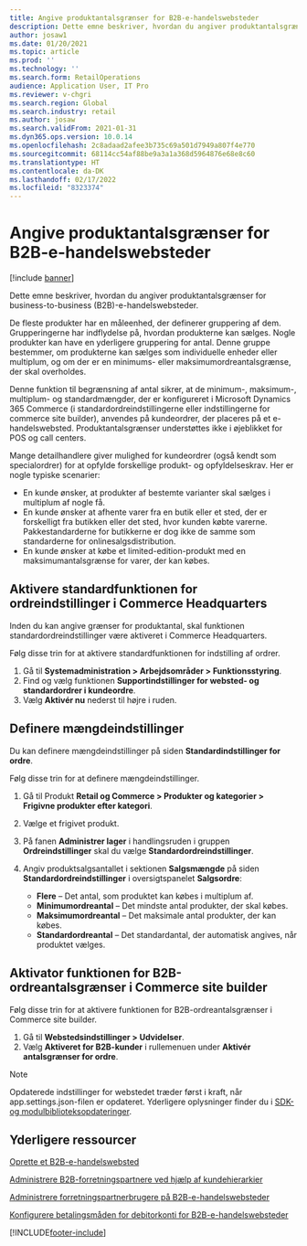 ```yaml
---
title: Angive produktantalsgrænser for B2B-e-handelswebsteder
description: Dette emne beskriver, hvordan du angiver produktantalsgrænser for business-to-business (B2B)-e-handelswebsteder.
author: josaw1
ms.date: 01/20/2021
ms.topic: article
ms.prod: ''
ms.technology: ''
ms.search.form: RetailOperations
audience: Application User, IT Pro
ms.reviewer: v-chgri
ms.search.region: Global
ms.search.industry: retail
ms.author: josaw
ms.search.validFrom: 2021-01-31
ms.dyn365.ops.version: 10.0.14
ms.openlocfilehash: 2c8adaad2afee3b735c69a501d7949a807f4e770
ms.sourcegitcommit: 68114cc54af88be9a3a1a368d5964876e68e8c60
ms.translationtype: HT
ms.contentlocale: da-DK
ms.lasthandoff: 02/17/2022
ms.locfileid: "8323374"
---
```

# <a name="set-product-quantity-limits-for-b2b-e-commerce-sites"></a>Angive produktantalsgrænser for B2B-e-handelswebsteder

[!include [banner](../../includes/banner.md)]

Dette emne beskriver, hvordan du angiver produktantalsgrænser for business-to-business (B2B)-e-handelswebsteder.

De fleste produkter har en måleenhed, der definerer gruppering af dem. Grupperingerne har indflydelse på, hvordan produkterne kan sælges. Nogle produkter kan have en yderligere gruppering for antal. Denne gruppe bestemmer, om produkterne kan sælges som individuelle enheder eller multiplum, og om der er en minimums- eller maksimumordreantalsgrænse, der skal overholdes.

Denne funktion til begrænsning af antal sikrer, at de minimum-, maksimum-, multiplum- og standardmængder, der er konfigureret i Microsoft Dynamics 365 Commerce (i standardordreindstillingerne eller indstillingerne for commerce site builder), anvendes på kundeordrer, der placeres på et e-handelswebsted. Produktantalsgrænser understøttes ikke i øjeblikket for POS og call centers.

Mange detailhandlere giver mulighed for kundeordrer (også kendt som specialordrer) for at opfylde forskellige produkt- og opfyldelseskrav. Her er nogle typiske scenarier:

- En kunde ønsker, at produkter af bestemte varianter skal sælges i multiplum af nogle få.
- En kunde ønsker at afhente varer fra en butik eller et sted, der er forskelligt fra butikken eller det sted, hvor kunden købte varerne. Pakkestandarderne for butikkerne er dog ikke de samme som standarderne for onlinesalgsdistribution.
- En kunde ønsker at købe et limited-edition-produkt med en maksimumantalsgrænse for varer, der kan købes.

## <a name="turn-on-the-default-order-settings-feature-in-commerce-headquarters"></a>Aktivere standardfunktionen for ordreindstillinger i Commerce Headquarters

Inden du kan angive grænser for produktantal, skal funktionen standardordreindstillinger være aktiveret i Commerce Headquarters.

Følg disse trin for at aktivere standardfunktionen for indstilling af ordrer.

1. Gå til **Systemadministration \> Arbejdsområder \> Funktionsstyring**.
1. Find og vælg funktionen **Supportindstillinger for websted- og standardordrer i kundeordre**.
1. Vælg **Aktivér nu** nederst til højre i ruden. 

## <a name="define-quantity-settings"></a>Definere mængdeindstillinger 

Du kan definere mængdeindstillinger på siden **Standardindstillinger for ordre**.

Følg disse trin for at definere mængdeindstillinger. 

1. Gå til Produkt **Retail og Commerce \> Produkter og kategorier \> Frigivne produkter efter kategori**.
1. Vælge et frigivet produkt.
1. På fanen **Administrer lager** i handlingsruden i gruppen **Ordreindstillinger** skal du vælge **Standardordreindstillinger**. 
1. Angiv produktsalgsantallet i sektionen **Salgsmængde** på siden **Standardordreindstillinger** i oversigtspanelet **Salgsordre**:

    - **Flere** – Det antal, som produktet kan købes i multiplum af.
    - **Minimumordreantal** – Det mindste antal produkter, der skal købes.
    - **Maksimumordreantal** – Det maksimale antal produkter, der kan købes.
    - **Standardordreantal** – Det standardantal, der automatisk angives, når produktet vælges.

## <a name="turn-on-the-b2b-order-quantity-limits-feature-in-commerce-site-builder"></a>Aktivator funktionen for B2B-ordreantalsgrænser i Commerce site builder

Følg disse trin for at aktivere funktionen for B2B-ordreantalsgrænser i Commerce site builder.

1. Gå til **Webstedsindstillinger \> Udvidelser**.
1. Vælg **Aktiveret for B2B-kunder** i rullemenuen under **Aktivér antalsgrænser for ordre**. 

> [!NOTE] 
> Opdaterede indstillinger for webstedet træder først i kraft, når app.settings.json-filen er opdateret. Yderligere oplysninger finder du i [SDK- og modulbiblioteksopdateringer](../e-commerce-extensibility/sdk-updates.md#update-the-appsettingsjson-file).

## <a name="additional-resources"></a>Yderligere ressourcer

[Oprette et B2B-e-handelswebsted](set-up-b2b-site.md)

[Administrere B2B-forretningspartnere ved hjælp af kundehierarkier](partners-customer-hierarchies.md)

[Administrere forretningspartnerbrugere på B2B-e-handelswebsteder](manage-b2b-users.md)

[Konfigurere betalingsmåden for debitorkonti for B2B-e-handelswebsteder](payment-method.md)


[!INCLUDE[footer-include](../../includes/footer-banner.md)]
